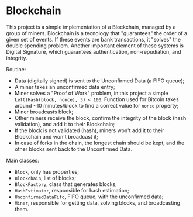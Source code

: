 # Blockchain

This project is a simple implementation of a Blockchain, managed by a group of miners. Blockchain is a tecnology that "guarantees" the order of a given set of events. If these events are bank transactions, it "solves" the double spending problem. Another important element of these systems is Digital Signature, which guarantees authentication, non-repudiation, and integrity.

Routine:

* Data (digitally signed) is sent to the Unconfirmed Data (a FIFO queue);
* A miner takes an unconfirmed data entry;
* Miner solves a "Proof of Work" problem, in this project a simple `Left(Hash(block, nonce), 3) < 100`. Function used for Bitcoin takes around ~10 minutes/block to find a correct value for `nonce` property;
* Miner broadcasts block;
* Other miners receive the block, confirm the integrity of the block (hash validation), and add it to their Blockchain;
* If the block is not validated (hash), miners won't add it to their Blockchain and won't broadcast it;
* In case of forks in the chain, the longest chain should be kept, and the other blocks sent back to the Unconfirmed Data.

Main classes:

* `Block`, only has properties;
* `Blockchain`, list of blocks;
* `BlockFactory`, class that generates blocks;
* `HashEstimator`, responsible for hash estimation;
* `UnconfirmedDataFifo`, FIFO queue, with the unconfirmed data;
* `Miner`, responsible for getting data, solving blocks, and broadcasting them.
